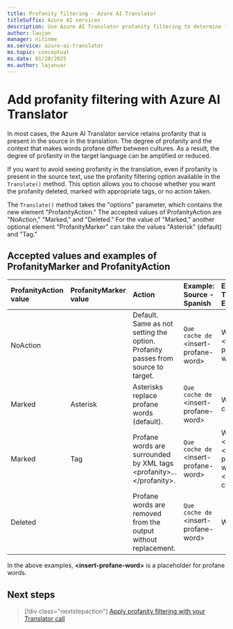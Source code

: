 ```yaml
---
title: Profanity filtering - Azure AI Translator
titleSuffix: Azure AI services
description: Use Azure AI Translator profanity filtering to determine the level of profanity translated in your text.
author: laujan
manager: nitinme
ms.service: azure-ai-translator
ms.topic: conceptual
ms.date: 01/28/2025
ms.author: lajanuar
---
```


# Add profanity filtering with Azure AI Translator

In most cases, the Azure AI Translator service retains profanity that is present in the source in the translation. The degree of profanity and the context that makes words profane differ between cultures. As a result, the degree of profanity in the target language can be amplified or reduced.

If you want to avoid seeing profanity in the translation, even if profanity is present in the source text, use the profanity filtering option available in the `Translate()` method. This option allows you to choose whether you want the profanity deleted, marked with appropriate tags, or no action taken.

The `Translate()` method takes the "options" parameter, which contains the new element "ProfanityAction." The accepted values of ProfanityAction are "NoAction," "Marked," and "Deleted." For the value of "Marked," another optional element "ProfanityMarker" can take the values "Asterisk" (default) and "Tag."

## Accepted values and examples of ProfanityMarker and ProfanityAction

| ProfanityAction value | ProfanityMarker value | Action | Example: Source - Spanish| Example: Target - English|
|:--|:--|:--|:--|:--|
| NoAction|  | Default. Same as not setting the option. Profanity passes from source to target. | `Que coche de` \<insert-profane-word> | What a \<insert-profane-word> car  |
| Marked                | Asterisk              | Asterisks replace profane words (default).                               | `Que coche de` \<insert-profane-word> | What a *** car      |
| Marked                | Tag                   | Profane words are surrounded by XML tags \<profanity\>...\</profanity>.          | `Que coche de` \<insert-profane-word> | What a \<profanity> \<insert-profane-word> \</profanity> car |
| Deleted               |                       | Profane words are removed from the output without replacement.                   | `Que coche de` \<insert-profane-word> | What a car        |

In the above examples, **\<insert-profane-word>** is a placeholder for profane words.

## Next steps

> [!div class="nextstepaction"]
> [Apply profanity filtering with your Translator call](../../text-translation/reference/v3/translate.md)
